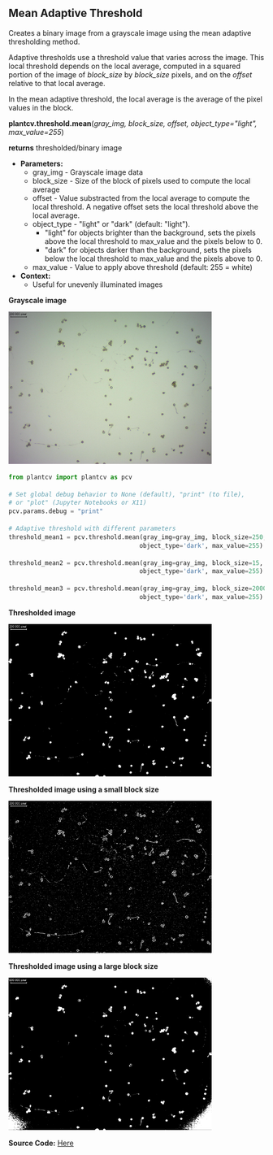 ## Mean Adaptive Threshold

Creates a binary image from a grayscale image using the mean adaptive thresholding method.

Adaptive thresholds use a threshold value that varies across the image.
This local threshold depends on the local average, computed in a squared portion of the image of
*block_size* by *block_size* pixels, and on the *offset* relative to that local average.

In the mean adaptive threshold, the local average is the average of the pixel values in the block.

**plantcv.threshold.mean**(*gray_img, block_size, offset, object_type="light", max_value=255*)

**returns** thresholded/binary image

- **Parameters:**
    - gray_img - Grayscale image data
    - block_size - Size of the block of pixels used to compute the local average
    - offset - Value substracted from the local average to compute the local threshold.
    A negative offset sets the local threshold above the local average.
    - object_type - "light" or "dark" (default: "light").
      - "light" for objects brighter than the background, sets the pixels above
      the local threshold to max_value and the pixels below to 0.
      - "dark" for objects darker than the background, sets the pixels below the
      local threshold to max_value and the pixels above to 0.
    - max_value - Value to apply above threshold (default: 255 = white)
- **Context:**
    - Useful for unevenly illuminated images


**Grayscale image**

![Screenshot](img/documentation_images/adaptive_threshold/pollen_grains.png)

```python
from plantcv import plantcv as pcv

# Set global debug behavior to None (default), "print" (to file),
# or "plot" (Jupyter Notebooks or X11)
pcv.params.debug = "print"

# Adaptive threshold with different parameters
threshold_mean1 = pcv.threshold.mean(gray_img=gray_img, block_size=250, offset=25,
                                    object_type='dark', max_value=255)

threshold_mean2 = pcv.threshold.mean(gray_img=gray_img, block_size=15, offset=5,
                                    object_type='dark', max_value=255)

threshold_mean3 = pcv.threshold.mean(gray_img=gray_img, block_size=2000, offset=25,
                                    object_type='dark', max_value=255)
```

**Thresholded image**

![Screenshot](img/documentation_images/adaptive_threshold/pollen_grains_adaptive_mean_250-25_scaled.png)

**Thresholded image using a small block size**

![Screenshot](img/documentation_images/adaptive_threshold/pollen_grains_adaptive_mean_15-5_scaled.png)

**Thresholded image using a large block size**

![Screenshot](img/documentation_images/adaptive_threshold/pollen_grains_adaptive_mean_2000-25_scaled.png)

**Source Code:** [Here](https://github.com/danforthcenter/plantcv/blob/master/plantcv/plantcv/threshold/threshold_methods.py)
